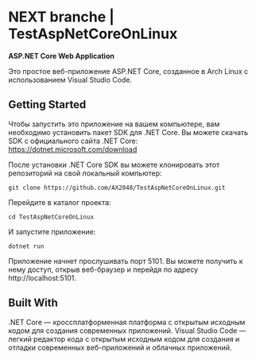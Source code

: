 # NEXT branche | TestAspNetCoreOnLinux

**ASP.NET Core Web Application**

Это простое веб-приложение ASP.NET Core, созданное в Arch Linux с использованием Visual Studio Code.


## Getting Started
Чтобы запустить это приложение на вашем компьютере, вам необходимо установить пакет SDK для .NET Core. Вы можете скачать SDK с официального сайта .NET Core: https://dotnet.microsoft.com/download

После установки .NET Core SDK вы можете клонировать этот репозиторий на свой локальный компьютер:

```git clone https://github.com/AX2048/TestAspNetCoreOnLinux.git```

Перейдите в каталог проекта:

```cd TestAspNetCoreOnLinux```

И запустите приложение:


```dotnet run```

Приложение начнет прослушивать порт 5101. Вы можете получить к нему доступ, открыв веб-браузер и перейдя по адресу http://localhost:5101.

## Built With
.NET Core — кроссплатформенная платформа с открытым исходным кодом для создания современных приложений.
Visual Studio Code — легкий редактор кода с открытым исходным кодом для создания и отладки современных веб-приложений и облачных приложений.
